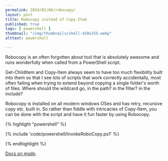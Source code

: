 ```yaml
---
permalink: 2019/02/08/robocopy/
layout: post
title: Robocopy instead of Copy-Item
published: true
tags: [ powershell ]
thumbnail: "/img/thumbnails/shell-420x255.webp"
alttext: powershell

---
```


Robocopy is an often forgotten about tool that is absolutely awesome and runs wonderfully when called 
from a PowerShell script. 

Get-ChildItem and Copy-Item always seem to have too much flexibility built into them so that I see lots of 
scripts that work correctly accidentally, most often failing when trying to extend beyond copying a single 
folder's worth of files. Where should the wildcard go, in the path? in the filter? in the include?
 
Robocopy is installed on all modern windows OSes and has retry, recursive copy etc. built in. So rather than 
fiddle with intricacies of Copy-Item, you can be done with the script and have it fun faster by using Robocopy. 

	
{% highlight "powershell" %}

{% include 'code/powershell/InvokeRoboCopy.ps1' %}

{% endhighlight %}
	
<a href="https://docs.microsoft.com/en-us/windows-server/administration/windows-commands/robocopy">Docs on msdn</a>.

